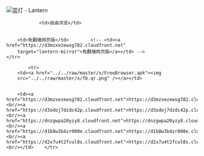 

<img src="../../raw/master/x/8e0a2b81.c82003be.LanternYellow2.png" alt="蓝灯 - Lantern"/>
<table>
    <tr>
                
                <td>自由浏览</td>
        
        
        <td>免翻墙网页版</td>        <!-- <td><a href="https://d3mzxezewsg782.cloudfront.net"
        target="lantern-mirror">免翻墙网页版</a></td> -->
    </tr>
    
            <tr>
        <td><a href="../../raw/master/x/FreeBrowser.apk"><img
        src="../../raw/master/x/fb.qr.png" /></a></td>

        
        <td><a href="https://d3mzxezewsg782.cloudfront.net">https://d3mzxezewsg782.cloudfront.net</a><br/><a href="https://d3odoj7dzdc42p.cloudfront.net">https://d3odoj7dzdc42p.cloudfront.net</a><br/><a href="https://dnzgwpa20yzy8.cloudfront.net">https://dnzgwpa20yzy8.cloudfront.net</a><br/><a href="https://d1b8w3b4zr000e.cloudfront.net">https://d1b8w3b4zr000e.cloudfront.net</a><br/><a href="https://d2x7u4t2fcul8s.cloudfront.net">https://d2x7u4t2fcul8s.cloudfront.net</a><br/></td>    </tr>
</table>
